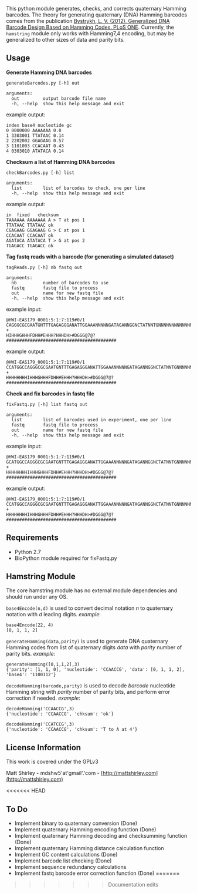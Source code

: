 This python module generates, checks, and corrects quaternary Hamming barcodes. The theory for generating quaternary (DNA) Hamming barcodes comes from the publication [Bystrykh, L. V. (2012). Generalized DNA Barcode Design Based on Hamming Codes. PLoS ONE](http://www.plosone.org/article/info:doi/10.1371/journal.pone.0036852). Currently, the `hamstring` module only works with Hamming7,4 encoding, but may be generalized to other sizes of data and parity bits. 

## Usage

**Generate Hamming DNA barcodes**

    generateBarcodes.py [-h] out

    arguments:
      out         output barcode file name
      -h, --help  show this help message and exit

example output:
    
    index base4 nucleotide gc
    0 0000000 AAAAAAA 0.0
    1 3303001 TTATAAC 0.14
    2 2202002 GGAGAAG 0.57
    3 1101003 CCACAAT 0.43
    4 0303010 ATATACA 0.14

**Checksum a list of Hamming DNA barcodes**

    checkBarcodes.py [-h] list

    arguments:
      list        list of barcodes to check, one per line
      -h, --help  show this help message and exit

example output:

    in	fixed	checksum
    TAAAAAA	AAAAAAA	A > T at pos 1
    TTATAAC	TTATAAC	ok
    CGAGAAG	GGAGAAG	G > C at pos 1
    CCACAAT	CCACAAT	ok
    AGATACA	ATATACA	T > G at pos 2
    TGAGACC	TGAGACC	ok

**Tag fastq reads with a barcode (for generating a simulated dataset)**

    tagReads.py [-h] nb fastq out

    arguments:
      nb          number of barcodes to use
      fastq       fastq file to process
      out         name for new fastq file
      -h, --help  show this help message and exit

example input:

    @HWI-EAS179_0001:5:1:7:119#0/1
    CAGGGCGCGAATGNTTTGAGAGGGANATTGGAAANNNNNGATAGANNGGNCTATNNTGNNNNNNNNNNNNNNNNNN
    +
    HIHHHGHHHFDHH#EHHH?HHHDH>#DGGG@7@?##########################################

example output:

    @HWI-EAS179_0001:5:1:7:119#0/1
    CCATGGCCAGGGCGCGAATGNTTTGAGAGGGANATTGGAAANNNNNGATAGANNGGNCTATNNTGNNNNNNNNNNNNNNNNNN
    +
    HHHHHHHHIHHHGHHHFDHH#EHHH?HHHDH>#DGGG@7@?##########################################

**Check and fix barcodes in fastq file**

    fixFastq.py [-h] list fastq out

    arguments:
      list        list of barcodes used in experiment, one per line
      fastq       fastq file to process
      out         name for new fastq file
      -h, --help  show this help message and exit

example input:

    @HWI-EAS179_0001:5:1:7:119#0/1
    GCATGGCCAGGGCGCGAATGNTTTGAGAGGGANATTGGAAANNNNNGATAGANNGGNCTATNNTGNNNNNNNNNNNNNNNNNN
    +
    HHHHHHHHIHHHGHHHFDHH#EHHH?HHHDH>#DGGG@7@?##########################################

example output:

    @HWI-EAS179_0001:5:1:7:119#0/1
    CCATGGCCAGGGCGCGAATGNTTTGAGAGGGANATTGGAAANNNNNGATAGANNGGNCTATNNTGNNNNNNNNNNNNNNNNNN
    +
    HHHHHHHHIHHHGHHHFDHH#EHHH?HHHDH>#DGGG@7@?##########################################

## Requirements

- Python 2.7
- BioPython module required for fixFastq.py

## Hamstring Module

The core hamstring module has no external module dependencies and should run under any OS.

`base4Encode(n,d)` is used to convert decimal notation *n* to quaternary notation with *d* leading digits. *example*: 

    base4Encode(22, 4)
    [0, 1, 1, 2]	    

`generateHamming(data,parity)` is used to generate DNA quaternary Hamming codes from list of quaternary digits *data* with *parity* number of parity bits.
*example*:

    generateHamming([0,1,1,2],3)
    {'parity': [1, 1, 0], 'nucleotide': 'CCAACCG', 'data': [0, 1, 1, 2], 'base4': '1100112'}

`decodeHamming(barcode,parity)` is used to decode *barcode* nucleotide Hamming string with *parity* number of parity bits, and perform error correction if needed.
*example*:

    decodeHamming('CCAACCG',3)
    {'nucleotide': 'CCAACCG', 'chksum': 'ok'}

    decodeHamming('CCATCCG',3)
    {'nucleotide': 'CCAACCG', 'chksum': 'T to A at 4'}

## License Information

This work is covered under the GPLv3

Matt Shirley - mdshw5'at'gmail'.'com - [http://mattshirley.com](http://mattshirley.com)

<<<<<<< HEAD
## To Do

- Implement binary to quaternary conversion (Done)
- Implement quaternary Hamming encoding function (Done)
- Implement quaternary Hamming decoding and checksumming function (Done)
- Implement quaternary Hamming distance calculation function
- Implement GC content calculations (Done)
- Implement barcode list checking (Done)
- Implement sequence redundancy calculations
- Implement fastq barcode error correction function (Done)
=======
>>>>>>> Documentation edits
